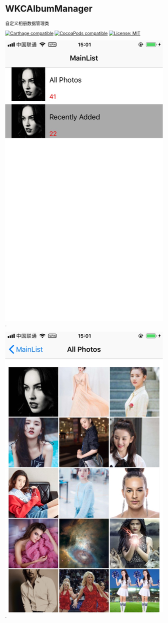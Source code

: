 # WKCAlbumManager
自定义相册数据管理类

[![Carthage compatible](https://img.shields.io/badge/Carthage-compatible-4BC51D.svg?style=flat)](https://github.com/Carthage/Carthage#adding-frameworks-to-an-application) [![CocoaPods compatible](https://img.shields.io/cocoapods/v/WKCAlbumManager?style=flat)](https://cocoapods.org/pods/WKCAlbumManager) [![License: MIT](https://img.shields.io/cocoapods/l/WKCAlbumManager?style=flat)](http://opensource.org/licenses/MIT)

![Alt text](https://github.com/WKCLoveYang/WKCAlbumManager/raw/master/Source/1.jpg).

![Alt text](https://github.com/WKCLoveYang/WKCAlbumManager/raw/master/Source/2.jpg).
